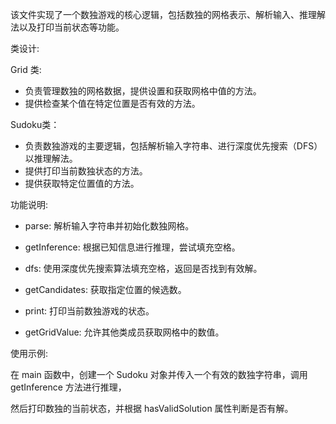 该文件实现了一个数独游戏的核心逻辑，包括数独的网格表示、解析输入、推理解法以及打印当前状态等功能。

类设计:

Grid 类:

- 负责管理数独的网格数据，提供设置和获取网格中值的方法。
- 提供检查某个值在特定位置是否有效的方法。

Sudoku类：

- 负责数独游戏的主要逻辑，包括解析输入字符串、进行深度优先搜索（DFS）以推理解法。
- 提供打印当前数独状态的方法。
- 提供获取特定位置值的方法。



功能说明:

- parse: 解析输入字符串并初始化数独网格。

- getInference: 根据已知信息进行推理，尝试填充空格。

- dfs: 使用深度优先搜索算法填充空格，返回是否找到有效解。

- getCandidates: 获取指定位置的候选数。

- print: 打印当前数独游戏的状态。

- getGridValue: 允许其他类成员获取网格中的数值。



使用示例:

在 main 函数中，创建一个 Sudoku 对象并传入一个有效的数独字符串，调用 getInference 方法进行推理，

然后打印数独的当前状态，并根据 hasValidSolution 属性判断是否有解。